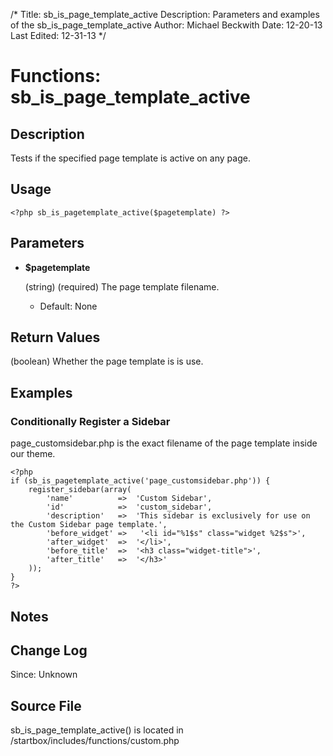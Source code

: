 /*
Title: sb_is_page_template_active
Description: Parameters and examples of the sb_is_page_template_active
Author: Michael Beckwith
Date: 12-20-13
Last Edited: 12-31-13
 */

# Functions: sb_is_page_template_active

## Description

Tests if the specified page template is active on any page.

## Usage

	<?php sb_is_pagetemplate_active($pagetemplate) ?>

## Parameters

* **$pagetemplate**

	(string) (required) The page template filename.

	* Default: None

## Return Values

(boolean) Whether the page template is is use.

## Examples

### Conditionally Register a Sidebar

page_customsidebar.php is the exact filename of the page template inside our theme.

	<?php
	if (sb_is_pagetemplate_active('page_customsidebar.php')) {
		register_sidebar(array(
			'name'			=>	'Custom Sidebar',
			'id'			=>	'custom_sidebar',
			'description'	=>	'This sidebar is exclusively for use on the Custom Sidebar page template.',
			'before_widget'	=>	 '<li id="%1$s" class="widget %2$s">',
			'after_widget'	=>	'</li>',
			'before_title'	=>	'<h3 class="widget-title">',
			'after_title'	=>	'</h3>'
		));
	}
	?>

## Notes

## Change Log

Since: Unknown

## Source File

sb_is_page_template_active() is located in /startbox/includes/functions/custom.php
